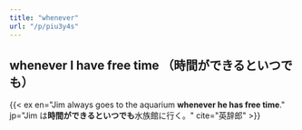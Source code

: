 ```yaml
---
title: "whenever"
url: "/p/piu3y4s"
---
```


whenever I have free time （時間ができるといつでも）
----

{{< ex en="Jim always goes to the aquarium **whenever he has free time**." jp="Jim は**時間ができるといつでも**水族館に行く。" cite="英辞郎" >}}

